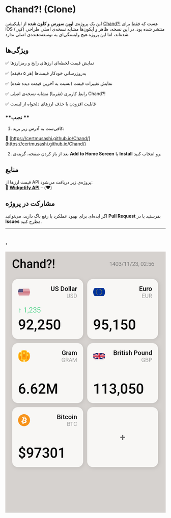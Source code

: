 # **Chand?! (Clone)**

این یک پروژه‌ی **اوپن سورس و کلون شده** از اپلیکیشن [Chand?!](https://apps.apple.com/us/app/chand/id1524200188) هست که فقط برای iOS منتشر شده بود. در این نسخه، ظاهر و آیکون‌ها مشابه نسخه‌ی اصلی طراحی (کپی) شده‌اند، اما این پروژه هیچ وابستگی‌ای به توسعه‌دهنده‌ی اصلی ندارد.

## **ویژگی‌ها**
✅ نمایش قیمت لحظه‌ای ارزهای رایج و رمزارزها 

✅ به‌روزرسانی خودکار قیمت‌ها (هر ۵ دقیقه)

✅ نمایش تغییرات قیمت (نسبت به آخرین قیمت دیده شده) 

✅ رابط کاربری (تقریبا) مشابه نسخه‌ی اصلی Chand?! 

✅ قابلیت افزودن یا حذف ارزهای دلخواه از لیست  

### **نصب **
1. کافی‌ست به آدرس زیر برید:

🔗 [https://certmusashi.github.io/Chand/](https://certmusashi.github.io/Chand/)

2. بعد از باز کردن صفحه، گزینه‌ی **Add to Home Screen** یا **Install** رو انتخاب کنید.


## **منابع**  
قیمت ارزها از API پروژه‌ی زیر دریافت می‌شود:  
🔗 **[Widgetify API](https://github.com/widgetify-app/widgetify-pwa)** – (❤️)

## **مشارکت در پروژه**
اگر ایده‌ای برای بهبود عملکرد یا رفع باگ دارید، می‌توانید **Pull Request** بفرستید یا در **Issues** مطرح کنید.


---
.
---

![اسکرین‌شات از محیط برنامه](src/screenshot.png)
